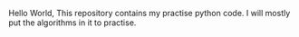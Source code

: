 Hello World, This repository contains my practise python code. I will mostly put the algorithms in it to practise.